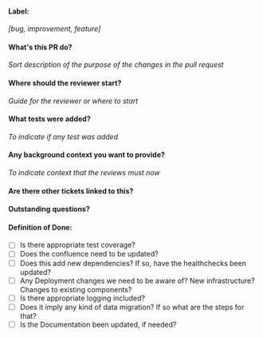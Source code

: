 #### Label: ####
_[bug, improvement, feature]_
#### What's this PR do?
_Sort description of the purpose of the changes in the pull request_
#### Where should the reviewer start?
_Guide for the reviewer or where to start_
#### What tests were added?
_To indicate if any test was added_
#### Any background context you want to provide?
_To indicate context that the reviews must now_
#### Are there other tickets linked to this?

#### Outstanding questions?

#### Definition of Done:
- [ ] Is there appropriate test coverage?
- [ ] Does the confluence need to be updated?
- [ ] Does this add new dependencies? If so, have the healthchecks been updated?
- [ ] Any Deployment changes we need to be aware of? New infrastructure? Changes to existing components?
- [ ] Is there appropriate logging included?
- [ ] Does it imply any kind of data migration? If so what are the steps for that?
- [ ] Is the Documentation been updated, if needed?
